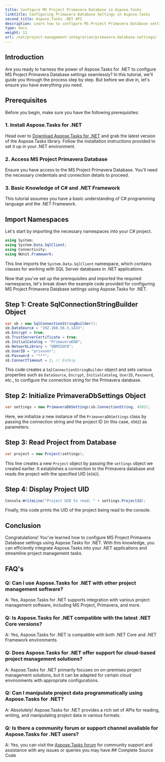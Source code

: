 ```yaml
---
title: Configure MS Project Primavera Database in Aspose.Tasks
linktitle: Configuring Primavera Database Settings in Aspose.Tasks
second_title: Aspose.Tasks .NET API
description: Learn how to configure MS Project Primavera Database settings in Aspose.Tasks for .NET effortlessly. Streamline your project management tasks.
type: docs
weight: 11
url: /net/project-management-integration/primavera-database-settings/
---
```

## Introduction
Are you ready to harness the power of Aspose.Tasks for .NET to configure MS Project Primavera Database settings seamlessly? In this tutorial, we'll guide you through the process step by step. But before we dive in, let's ensure you have everything you need.
## Prerequisites
Before you begin, make sure you have the following prerequisites:
### 1. Install Aspose.Tasks for .NET
Head over to [Download Aspose.Tasks for .NET](https://releases.aspose.com/tasks/net/) and grab the latest version of the Aspose.Tasks library. Follow the installation instructions provided to set it up in your .NET environment.
### 2. Access MS Project Primavera Database
Ensure you have access to the MS Project Primavera Database. You'll need the necessary credentials and connection details to proceed.
### 3. Basic Knowledge of C# and .NET Framework
This tutorial assumes you have a basic understanding of C# programming language and the .NET Framework.

## Import Namespaces
Let's start by importing the necessary namespaces into your C# project.

```csharp
using System;
using System.Data.SqlClient;
using Connectivity;
using NUnit.Framework;
```
This line imports the `System.Data.SqlClient` namespace, which contains classes for working with SQL Server databases in .NET applications.

Now that you've set up the prerequisites and imported the required namespaces, let's break down the example code provided for configuring MS Project Primavera Database settings using Aspose.Tasks for .NET.
## Step 1: Create SqlConnectionStringBuilder Object
```csharp
var sb = new SqlConnectionStringBuilder();
sb.DataSource = "192.168.56.3,1433";
sb.Encrypt = true;
sb.TrustServerCertificate = true;
sb.InitialCatalog = "PrimaveraEDB";
sb.NetworkLibrary = "DBMSSOCN";
sb.UserID = "privuser";
sb.Password = "***";
sb.ConnectTimeout = 2; // ExSkip
```
This code creates a `SqlConnectionStringBuilder` object and sets various properties such as `DataSource`, `Encrypt`, `InitialCatalog`, `UserID`, `Password`, etc., to configure the connection string for the Primavera database.
## Step 2: Initialize PrimaveraDbSettings Object
```csharp
var settings = new PrimaveraDbSettings(sb.ConnectionString, 4502);
```
Here, we initialize a new instance of the `PrimaveraDbSettings` class by passing the connection string and the project ID (in this case, `4502`) as parameters.
## Step 3: Read Project from Database
```csharp
var project = new Project(settings);
```
This line creates a new `Project` object by passing the `settings` object we created earlier. It establishes a connection to the Primavera database and reads the project with the specified UID (`4502`).
## Step 4: Display Project UID
```csharp
Console.WriteLine("Project UID to read: " + settings.ProjectId);
```
Finally, this code prints the UID of the project being read to the console.

## Conclusion
Congratulations! You've learned how to configure MS Project Primavera Database settings using Aspose.Tasks for .NET. With this knowledge, you can efficiently integrate Aspose.Tasks into your .NET applications and streamline project management tasks.
## FAQ's
### Q: Can I use Aspose.Tasks for .NET with other project management software?
A: Yes, Aspose.Tasks for .NET supports integration with various project management software, including MS Project, Primavera, and more.
### Q: Is Aspose.Tasks for .NET compatible with the latest .NET Core versions?
A: Yes, Aspose.Tasks for .NET is compatible with both .NET Core and .NET Framework environments.
### Q: Does Aspose.Tasks for .NET offer support for cloud-based project management solutions?
A: Aspose.Tasks for .NET primarily focuses on on-premises project management solutions, but it can be adapted for certain cloud environments with appropriate configurations.
### Q: Can I manipulate project data programmatically using Aspose.Tasks for .NET?
A: Absolutely! Aspose.Tasks for .NET provides a rich set of APIs for reading, writing, and manipulating project data in various formats.
### Q: Is there a community forum or support channel available for Aspose.Tasks for .NET users?
A: Yes, you can visit the [Aspose.Tasks forum](https://forum.aspose.com/c/tasks/15) for community support and assistance with any issues or queries you may have.## Complete Source Code
